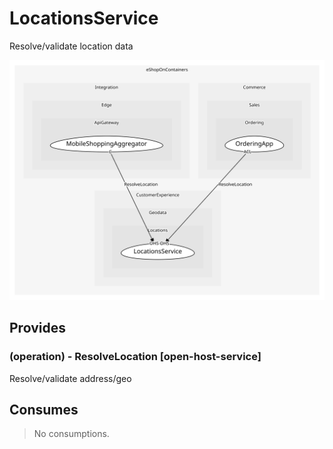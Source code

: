 


# LocationsService
Resolve/validate location data

![consumablemap](./consumablemap.svg)

## Provides

### (operation) - ResolveLocation [open-host-service]
Resolve/validate address/geo


## Consumes
> No consumptions.
	
